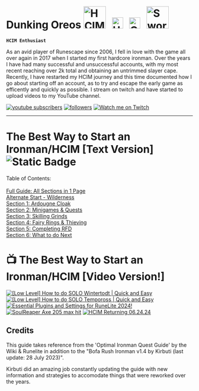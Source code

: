 # Dunking Oreos <img alt="HCIM" width="60px" style="padding-right:10px;" src="https://github.com/user-attachments/assets/d9c409df-bda9-4669-8b86-790593222505"/> <img alt="Untrimmed Slayer" width="30px" style="padding-right:10px;" src="https://github.com/user-attachments/assets/5533dd8c-4972-4ecd-9207-06c95923365a" /> <img alt="QPC" width="30px" style="padding-right:10px;" src="https://github.com/user-attachments/assets/e2bd9d45-edda-498c-a247-454afa3973f2" /> <img alt="Sword" width="60px" style="padding-right:10px;" src="https://github.com/user-attachments/assets/0b601755-f5a0-4a79-aced-e1951e4b49c0" />

**`HCIM Enthusiast`**

As an avid player of Runescape since 2006, I fell in love with the game all over again in 2017 when I started my first hardcore ironman. Over the years I have had many successful and unsuccessful accounts, with my most recent reaching over 2k total and obtaining an untrimmed slayer cape. Recently, I have restarted my HCIM journey and this time documented how I go about starting off an account, as to try and escape the early game as efficently and quickly as possible. I stream on twitch and have started to upload videos to my YouTube channel.

<!-- Social icons section -->
<p align="left">
      <a href="https://www.youtube.com/@Dunking_Oreos?sub_confirmation=1">
         <img alt="youtube subscribers" title="Subscribe to my YouTube channel" src="https://custom-icon-badges.demolab.com/youtube/channel/subscribers/UCVDAJ5ThtDf4CjkL72G56TQ?color=%23E05D44&label=SUBSCRIBE&logo=video&logoColor=white&style=for-the-badge&labelColor=CE4630"/></a> 
      <a href="https://www.twitter.com/Dunking_Oreos?follow_confirmation=1">
       <img alt="followers" title="Follow me on Twitter" src="https://custom-icon-badges.demolab.com/twitter/follow/dunking_oreos?color=236ad3&labelColor=1155ba&style=for-the-badge&logo=x&label=Follow&logoColor=white"/></a>
      <a href="https://www.twitch.tv/Dunking_Oreos">
          <img alt="Watch me on Twitch" title="Watch me Stream on Twitch" src="https://custom-icon-badges.demolab.com/twitch/status/Dunking_Oreos?color=8d5cea&labelColor=6441a5&style=for-the-badge&logo=twitch&label=Check out my Stream&logoColor=white"/></a>
      </p>

---

# The Best Way to Start an Ironman/HCIM [Text Version] ![Static Badge](https://img.shields.io/badge/Last_Updated-July_2024-blue) 

Table of Contents: <br /> <br />
[Full Guide: All Sections in 1 Page](https://github.com/DunkingOreos/OSRS/blob/main/Full%20Guide)<br />
[Alternate Start - Wilderness](https://github.com/DunkingOreos/OSRS/blob/main/Wilderness%20Start)<br /> 
[Section 1: Ardougne Cloak](https://github.com/DunkingOreos/OSRS/blob/main/Section%201%3A%20Ardougne%20Cloak)<br />
[Section 2: Minigames & Quests](https://github.com/DunkingOreos/OSRS/blob/main/Section%202%3A%20Minigames%20%26%20Quests)<br />
[Section 3: Skilling Grinds](https://github.com/DunkingOreos/OSRS/blob/main/Section%203%3A%20Skilling%20Grinds)<br />
[Section 4: Fairy Rings & Thieving](https://github.com/DunkingOreos/OSRS/blob/main/Section%204%3A%20Fairy%20Rings%20%26%20Thieving)<br />
[Section 5: Completing RFD](https://github.com/DunkingOreos/OSRS/blob/main/Section%205%3A%20Completing%20RFD)<br />
[Section 6: What to do Next](https://github.com/DunkingOreos/OSRS/blob/main/Section%206:%20What%20to%20do%20Next)<br />

# 📺 The Best Way to Start an Ironman/HCIM [Video Version!]

<!-- BEGIN YOUTUBE-CARDS -->
[![[Low Level] How to do SOLO Wintertodt | Quick and Easy](https://ytcards.demolab.com/?id=v_8f2L2B9FM&title=%5BLow+Level%5D+How+to+do+SOLO+Wintertodt+%7C+Quick+and+Easy&lang=en&timestamp=1721406616&background_color=%230d1117&title_color=%23ffffff&stats_color=%23dedede&max_title_lines=1&width=250&border_radius=5 "[Low Level] How to do SOLO Wintertodt | Quick and Easy")](https://www.youtube.com/watch?v=v_8f2L2B9FM)
[![[Low Level] How to do SOLO Tempoross | Quick and Easy](https://ytcards.demolab.com/?id=TD6npZBZOj0&title=%5BLow+Level%5D+How+to+do+SOLO+Tempoross+%7C+Quick+and+Easy&lang=en&timestamp=1720801805&background_color=%230d1117&title_color=%23ffffff&stats_color=%23dedede&max_title_lines=1&width=250&border_radius=5 "[Low Level] How to do SOLO Tempoross | Quick and Easy")](https://www.youtube.com/watch?v=TD6npZBZOj0)
[![Essential Plugins and Settings for RuneLite 2024!](https://ytcards.demolab.com/?id=RKdtsMtN7Cw&title=Essential+Plugins+and+Settings+for+RuneLite+2024%21&lang=en&timestamp=1720193408&background_color=%230d1117&title_color=%23ffffff&stats_color=%23dedede&max_title_lines=1&width=250&border_radius=5 "Essential Plugins and Settings for RuneLite 2024!")](https://www.youtube.com/watch?v=RKdtsMtN7Cw)
[![SoulReaper Axe 205 max hit](https://ytcards.demolab.com/?id=9IWstNxBhTg&title=SoulReaper+Axe+205+max+hit&lang=en&timestamp=1718829898&background_color=%230d1117&title_color=%23ffffff&stats_color=%23dedede&max_title_lines=1&width=250&border_radius=5 "SoulReaper Axe 205 max hit")](https://www.youtube.com/watch?v=9IWstNxBhTg)
[![HCIM Returning 06.24.24](https://ytcards.demolab.com/?id=9_ugvwpF3xs&title=HCIM+Returning+06.24.24&lang=en&timestamp=1718829683&background_color=%230d1117&title_color=%23ffffff&stats_color=%23dedede&max_title_lines=1&width=250&border_radius=5 "HCIM Returning 06.24.24")](https://www.youtube.com/watch?v=9_ugvwpF3xs)
<!-- END YOUTUBE-CARDS -->

## Credits
This guide takes reference from the 'Optimal Ironman Quest Guide' by the Wiki & Runelite in addition to the "Bofa Rush Ironman v1.4 by Kirbuti (last update: 28 July 2023)". 

Kirbuti did an amazing job constantly updating the guide with new information and strategies to accomodate things that were reworked over the years.	


